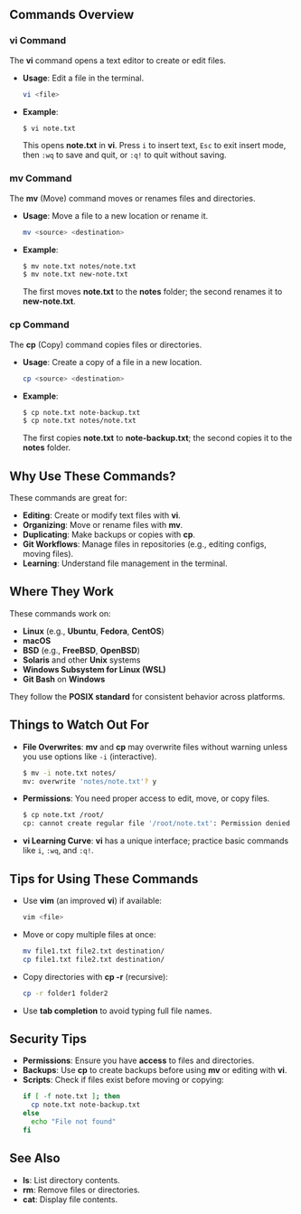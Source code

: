 ## Commands Overview

### vi Command

The **vi** command opens a text editor to create or edit files.

- **Usage**: Edit a file in the terminal.
  ```bash
  vi <file>
  ```
- **Example**:
  ```bash
  $ vi note.txt
  ```
  This opens **note.txt** in **vi**. Press `i` to insert text, `Esc` to exit insert mode, then `:wq` to save and quit, or `:q!` to quit without saving.

### mv Command

The **mv** (Move) command moves or renames files and directories.

- **Usage**: Move a file to a new location or rename it.
  ```bash
  mv <source> <destination>
  ```
- **Example**:
  ```bash
  $ mv note.txt notes/note.txt
  $ mv note.txt new-note.txt
  ```
  The first moves **note.txt** to the **notes** folder; the second renames it to **new-note.txt**.

### cp Command

The **cp** (Copy) command copies files or directories.

- **Usage**: Create a copy of a file in a new location.
  ```bash
  cp <source> <destination>
  ```
- **Example**:
  ```bash
  $ cp note.txt note-backup.txt
  $ cp note.txt notes/note.txt
  ```
  The first copies **note.txt** to **note-backup.txt**; the second copies it to the **notes** folder.

## Why Use These Commands?

These commands are great for:

- **Editing**: Create or modify text files with **vi**.
- **Organizing**: Move or rename files with **mv**.
- **Duplicating**: Make backups or copies with **cp**.
- **Git Workflows**: Manage files in repositories (e.g., editing configs, moving files).
- **Learning**: Understand file management in the terminal.

## Where They Work

These commands work on:

- **Linux** (e.g., **Ubuntu**, **Fedora**, **CentOS**)
- **macOS**
- **BSD** (e.g., **FreeBSD**, **OpenBSD**)
- **Solaris** and other **Unix** systems
- **Windows Subsystem for Linux (WSL)**
- **Git Bash** on **Windows**

They follow the **POSIX standard** for consistent behavior across platforms.

## Things to Watch Out For

- **File Overwrites**: **mv** and **cp** may overwrite files without warning unless you use options like `-i` (interactive).
  ```bash
  $ mv -i note.txt notes/
  mv: overwrite 'notes/note.txt'? y
  ```
- **Permissions**: You need proper access to edit, move, or copy files.
  ```bash
  $ cp note.txt /root/
  cp: cannot create regular file '/root/note.txt': Permission denied
  ```
- **vi Learning Curve**: **vi** has a unique interface; practice basic commands like `i`, `:wq`, and `:q!`.

## Tips for Using These Commands

- Use **vim** (an improved **vi**) if available:
  ```bash
  vim <file>
  ```
- Move or copy multiple files at once:
  ```bash
  mv file1.txt file2.txt destination/
  cp file1.txt file2.txt destination/
  ```
- Copy directories with **cp -r** (recursive):
  ```bash
  cp -r folder1 folder2
  ```
- Use **tab completion** to avoid typing full file names.

## Security Tips

- **Permissions**: Ensure you have **access** to files and directories.
- **Backups**: Use **cp** to create backups before using **mv** or editing with **vi**.
- **Scripts**: Check if files exist before moving or copying:
  ```bash
  if [ -f note.txt ]; then
    cp note.txt note-backup.txt
  else
    echo "File not found"
  fi
  ```

## See Also

- **ls**: List directory contents.
- **rm**: Remove files or directories.
- **cat**: Display file contents.
